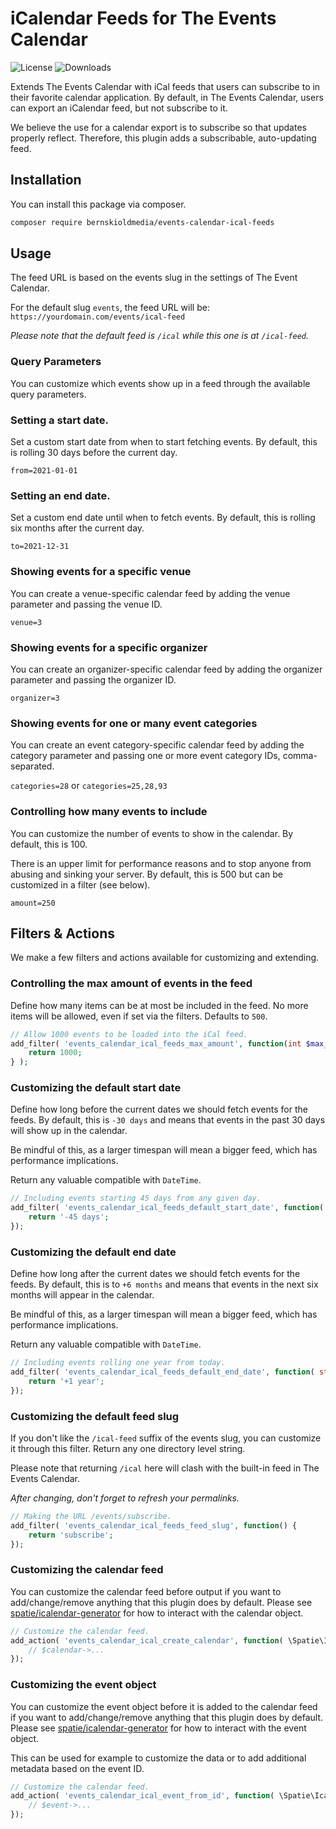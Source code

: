 # iCalendar Feeds for The Events Calendar

![License](https://img.shields.io/github/license/bernskioldmedia/events-calendar-ical-feeds) ![Downloads](https://img.shields.io/github/downloads/bernskioldmedia/events-calendar-ical-feeds/total)

Extends The Events Calendar with iCal feeds that users can subscribe to in their favorite calendar application. By default, in The Events Calendar, users can export an iCalendar
feed, but not subscribe to it.

We believe the use for a calendar export is to subscribe so that updates properly reflect. Therefore, this plugin adds a subscribable, auto-updating feed.

## Installation

You can install this package via composer.

```bash
composer require bernskioldmedia/events-calendar-ical-feeds
```

## Usage

The feed URL is based on the events slug in the settings of The Event Calendar.

For the default slug `events`, the feed URL will be: `https://yourdomain.com/events/ical-feed`

_Please note that the default feed is `/ical` while this one is at `/ical-feed`._

### Query Parameters

You can customize which events show up in a feed through the available query parameters.

### Setting a start date.

Set a custom start date from when to start fetching events. By default, this is rolling 30 days before the current day.

`from=2021-01-01`

### Setting an end date.

Set a custom end date until when to fetch events. By default, this is rolling six months after the current day.

`to=2021-12-31`

### Showing events for a specific venue

You can create a venue-specific calendar feed by adding the venue parameter and passing the venue ID.

`venue=3`

### Showing events for a specific organizer

You can create an organizer-specific calendar feed by adding the organizer parameter and passing the organizer ID.

`organizer=3`

### Showing events for one or many event categories

You can create an event category-specific calendar feed by adding the category parameter and passing one or more event category IDs, comma-separated.

`categories=28` or `categories=25,28,93`

### Controlling how many events to include

You can customize the number of events to show in the calendar. By default, this is 100.

There is an upper limit for performance reasons and to stop anyone from abusing and sinking your server. By default, this is 500 but can be customized in a filter (see below).

`amount=250`

## Filters & Actions

We make a few filters and actions available for customizing and extending.

### Controlling the max amount of events in the feed

Define how many items can be at most be included in the feed. No more items will be allowed, even if set via the filters. Defaults to `500`.

```php
// Allow 1000 events to be loaded into the iCal feed.
add_filter( 'events_calendar_ical_feeds_max_amount', function(int $max_events, \BernskioldMedia\WP\EventsCalendarIcalFeeds\Calendar_Feed $feed) {
	return 1000;
} );
```

### Customizing the default start date

Define how long before the current dates we should fetch events for the feeds. By default, this is `-30 days` and means that events in the past 30 days will show up in the
calendar.

Be mindful of this, as a larger timespan will mean a bigger feed, which has performance implications.

Return any valuable compatible with `DateTime`.

```php
// Including events starting 45 days from any given day.
add_filter( 'events_calendar_ical_feeds_default_start_date', function( string $start_date ) {
	return '-45 days';
});
```

### Customizing the default end date

Define how long after the current dates we should fetch events for the feeds. By default, this is to `+6 months` and means that events in the next six months will appear in the
calendar.

Be mindful of this, as a larger timespan will mean a bigger feed, which has performance implications.

Return any valuable compatible with `DateTime`.

```php
// Including events rolling one year from today.
add_filter( 'events_calendar_ical_feeds_default_end_date', function( string $end_date ) {
	return '+1 year';
});
```

### Customizing the default feed slug

If you don't like the `/ical-feed` suffix of the events slug, you can customize it through this filter. Return any one directory level string.

Please note that returning `/ical` here will clash with the built-in feed in The Events Calendar.

_After changing, don't forget to refresh your permalinks._

```php
// Making the URL /events/subscribe.
add_filter( 'events_calendar_ical_feeds_feed_slug', function() {
	return 'subscribe';
});
```

### Customizing the calendar feed

You can customize the calendar feed before output if you want to add/change/remove anything that this plugin does by default. Please see [spatie/icalendar-generator](https://github.com/spatie/icalendar-generator) for how to interact with the calendar object.

```php
// Customize the calendar feed.
add_action( 'events_calendar_ical_create_calendar', function( \Spatie\IcalendarGenerator\Components\Calendar $calendar ) {
	// $calendar->...
});
```

### Customizing the event object

You can customize the event object before it is added to the calendar feed if you want to add/change/remove anything that this plugin does by default. Please see [spatie/icalendar-generator](https://github.com/spatie/icalendar-generator) for how to interact with the event object.

This can be used for example to customize the data or to add additional metadata based on the event ID.

```php
// Customize the calendar feed.
add_action( 'events_calendar_ical_event_from_id', function( \Spatie\IcalendarGenerator\Components\Event $event, int $event_id ) {
	// $event->...
});
```

